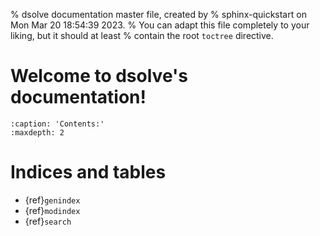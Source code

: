 % dsolve documentation master file, created by
% sphinx-quickstart on Mon Mar 20 18:54:39 2023.
% You can adapt this file completely to your liking, but it should at least
% contain the root `toctree` directive.

# Welcome to dsolve's documentation!

```{toctree}
:caption: 'Contents:'
:maxdepth: 2
```

# Indices and tables

- {ref}`genindex`
- {ref}`modindex`
- {ref}`search`
